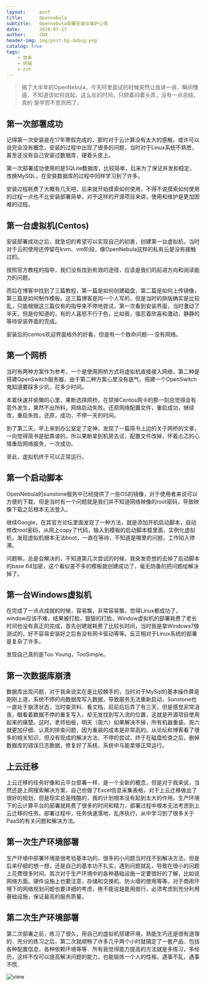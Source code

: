 ```yaml
---
layout:     post
title:      Opennebula
subtitle:   Opennebula部署安装与维护心得
date:       2018-07-27
author:     CDX
header-img: img/post-bg-debug.png
catalog: true
tags:
    - 效率
    - 终端
    - zsh
---
```

>搞了大半年的OpenNebula，今天阿里面试的时候突然让我讲一讲，瞬间懵逼，不知道该如何说起。这么长的时间，只顾着闷着头弄，没有一点总结，真的 是学而不思则罔了。
  
## 第一次部署成功
  
记得第一次安装是在17年寒假完成的，那时对于云计算没有太大的感触，或许可以说完全没有概念，安装的过程中出现了很多的问题，当时对于Linux系统不熟悉，甚至还没有自己安装过数据库，硬着头皮上。  

第一次部署成功使用的是SQLite数据库，比较简单，后来为了保证并发和稳定，改换MySQL，在安装数据库的过程中同样学习到了许多。
  
安装过程耗费了大概有几天吧，后来就开始摸索如何使用，不得不说摸索如何使用的过程一点也不比安装部署简单，对于这样的开源项目来讲，使用和维护是更加困难的过程。

## 第一台虚拟机(Centos)
  
安装部署成功之后，就急切的希望可以实现自己的初衷，创建第一台虚拟机，当时对于云的使用还停留在kvm、vm阶段，像OpenNebula这样的私有云是没有接触过的。  
  
按照官方教程的指导，我们没有找到有效的途径，应该是我们的前进方向和阅读能力的问题。

而后在博客中找到了三篇教程，第一篇是如何创建磁盘，第二篇是如何上传镜像，第三篇是如何制作模板。这三篇博客是同一个人写的，但是当时的排版确实是比较乱，只能根据这三篇仅有的指导来不停地尝试，第一次看到安装界面，当时激动了半天，但是你知道的，有的人喜怒不行于色，比如我，强忍着欣喜和激动，静静的等待安装界面的完成。
  
安装后的centos欢迎界面格外的好看，但是有一个致命问题---没有网络。

## 第一个网桥
  
当时有两种方案作为参考，一个是使用网桥方式将虚拟机直接接入网络，第二种是搭建OpenSwitch服务器，由于第二种方案心里没有底气，搭建一个OpenSwitch鬼知道要踩多少坑，花多少时间。  
  
本着快速并偷懒的心里，果断选择网桥，在禁掉Centos网卡的那一刻总觉得会有意外发生，果然不出所料，网络启动失败。还原网络配置文件，重启成功，继续改，重启失败，还原，成功，不停一天的时间。
  
到了第二天，早上来到办公室定了定神，发现了一篇简书上边的关于网桥的文章，一向觉得简书是挺靠谱的，所以果断拿到机房去试，配置文件改掉，怀着忐忑的心情重启网络服务，一次成功。
  
至此，虚拟机终于可以正常运行。

## 第一个启动脚本

OpenNebula的sunstone服务中已经提供了一些OS的镜像，对于使用者来说可以方便的下载，但是当时有一个问题就是我们并不知道网络映像的root密码，导致映像下载之后根本无法登入。

继续Google，在其官方论坛里面发现了一种方法，就是添加开机启动脚本，自动修改root密码，从网上copy了代码，输入到模板的启动脚本框里面，实例化虚拟机，发现虚拟机根本无法boot，一直在等待，不知道是哪里的问题，工作陷入停滞。

问题嘛，总是会解决的，不知道第几次尝试的时候，我突发奇想的去掉了启动脚本的base 64加密，这个看似差不多的模板就创建成功了，毫无防备的把问题给解决掉了。

## 第一台Windows虚拟机

在完成了一点点成就的时候，容易飘，非常容易飘，觉得Linux都成功了，window应该不难，结果被打脸，狠狠的打脸，Window虚拟机的部署耗费了老长时间也没有真正的完成，首先创建就耗费了比较长时间，当时我是拿Windows7做测试的，好不容易安装好之后有没有网卡驱动等等。反正相对于Linux系统的部署是复杂了许多。
  
发现自己真的是Too Young，TooSimple。

## 第一次数据库崩溃

数据库出现问题，对于我来说实在是比较棘手的，当时对于MySql的基本操作算是刚刚上道，系统不停的向数据库写入数据，导致服务无法重新启动，Sunstone也一直处于崩溃状态，当时查资料、看文档，前前后后弄了有三天，但是感觉非常沮丧，眼看着数据不停的重复写入，却无发找到写入流的位置，这就是开源项目使用起来的痛楚。这时，老师拍板，明天（周六）如果解决不掉，所有机器重装。周六就更加仔细、认真的排查问题，因为重装的成本是非常高的。从论坛和博客看了很多的相关知识，但没有现成的解决方法，不停的尝试，终于在磁盘检查之后，删掉数据库的错误日志数据，修复好了系统，系统中与能拿够正常运行。

## 上云迁移

上云迁移的任务好像和云平台部署一样，是一个全新的概念，但是对于我来说，当然还是上网搜索解决方案，自己也做了Excel信息采集表格，对于上云迁移做出了很好的规划，但是现实总是残酷的，我的计划根本没有起到太大的作用。生产环境下的云计算平台的部署就耗费了很多的时间和精力，部署过程中根本无法考虑到上云迁移的任务。部署过程中，任务快速落地、乱序执行，从中学习到了很多关于PaaS的有关问题和解决方法。

## 第一次生产环境部署

生产环境中部署环境是很考验基本功的，很多的小问题当时找不到解决方法，但是后来仔细的想一想，还是自己的基本功不扎实，遇到问题就乱，导致在很小的问题上花费很多时间。其次对于生产环境中的各种基础设施一定要很好的了解，比如说网络方面。硬件设施上也要注意，存储和交换机、防火墙的使用等等。对于商用环境下的网络规划问题也要详细的考虑，绝不能说是能用就行，必须考虑到充分利用基础设施，保证最高的服务质量。

## 第二次生产环境部署

第二次部署之前，练习了很久，用自己的虚拟机搭建环境，熟能生巧还是很有道理的．充分的练习之后，第二次就顺畅了许多几乎两个小时就搞定了一套产品．包括各种配置信息，各种依赖环境等等．所有我觉得能力提高的方法就是多练习，多经历，这样不仅可以提高解决问题的能力，也能锻炼一个人的性格，遇事不乱，遇事不慌．


![view](http://http://blog.chinaunix.net/attachment/201302/7/20940095_1360212621wRw5.jpg)
